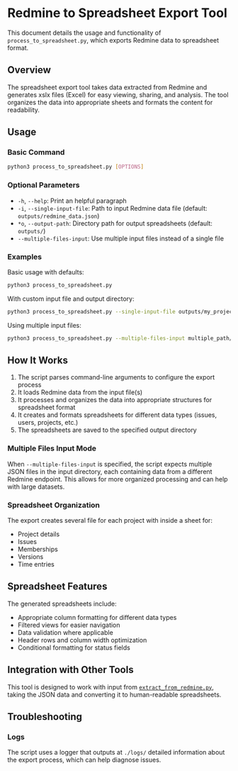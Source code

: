# Redmine to Spreadsheet Export Tool

This document details the usage and functionality of `process_to_spreadsheet.py`, which exports Redmine data to spreadsheet format.

## Overview

The spreadsheet export tool takes data extracted from Redmine and generates xslx files (Excel) for easy viewing, sharing, and analysis. The tool organizes the data into appropriate sheets and formats the content for readability.

## Usage

### Basic Command

```bash
python3 process_to_spreadsheet.py [OPTIONS]
```

### Optional Parameters

- `-h`, `--help`: Print an helpful paragraph
- `-i`, `--single-input-file`: Path to input Redmine data file (default: `outputs/redmine_data.json`)
- `*o`, `--output-path`: Directory path for output spreadsheets (default: `outputs/`)
- `--multiple-files-input`: Use multiple input files instead of a single file

### Examples

Basic usage with defaults:
```bash
python3 process_to_spreadsheet.py
```

With custom input file and output directory:
```bash
python3 process_to_spreadsheet.py --single-input-file outputs/my_project_data.json --output-path outputs/spreadsheets/
```

Using multiple input files:
```bash
python3 process_to_spreadsheet.py --multiple-files-input multiple_path/my_
```

## How It Works

1. The script parses command-line arguments to configure the export process
2. It loads Redmine data from the input file(s)
3. It processes and organizes the data into appropriate structures for spreadsheet format
4. It creates and formats spreadsheets for different data types (issues, users, projects, etc.)
5. The spreadsheets are saved to the specified output directory

### Multiple Files Input Mode

When `--multiple-files-input` is specified, the script expects multiple JSON files in the input directory, each containing data from a different Redmine endpoint. This allows for more organized processing and can help with large datasets.

### Spreadsheet Organization

The export creates several file for each project with inside a sheet for:
- Project details
- Issues
- Memberships
- Versions
- Time entries

## Spreadsheet Features

The generated spreadsheets include:

- Appropriate column formatting for different data types
- Filtered views for easier navigation
- Data validation where applicable
- Header rows and column width optimization
- Conditional formatting for status fields

## Integration with Other Tools

This tool is designed to work with input from [`extract_from_redmine.py`](EXTRACT.md), taking the JSON data and converting it to human-readable spreadsheets.

## Troubleshooting

### Logs

The script uses a logger that outputs at `./logs/` detailed information about the export process, which can help diagnose issues.
